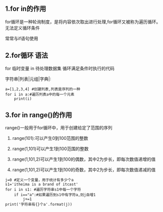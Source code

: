 ## 1.for in的作用

for循环是一种轮询制度，是将内容依次取出进行处理,for循环又被称为遍历循环。无法定义循环条件

常常与if语句使用

## 2.for循环 语法

for 临时变量 in 待处理数据集
    循环满足条件时执行的代码

字符串|列表|元组|字典|:

```
a=[1,2,3,4] #创建列表,列表是序列的一种
for i in a:#遍历列表a中的每一个元素
    print(i)
```

## 3.for in range()的作用

range()一般用于for循环中，用于创建给定了范围的序列

1. range(101):可以产生0到100范围的整数

2. range(1,101)可以产生1到100范围的整数

3. range(1,101,2)可以产生1到100的偶数，其中2为步长，即每次数值递增的值

4. range(1,101,2)可以产生1到100的奇数，其中2为步长，即每次数值递减的值

```
j=0 #定义一个变量，用于统计有多少个a
s1='itheima is a brand of itcast'
for i in s1: #遍历字符串s1中每一个字符
    if i=="a":#如果遍历到s1中有字符a,则j自增1
        j+=1
print('字符串有{}个a'.format(j))
```